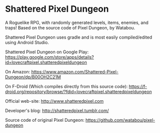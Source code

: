 Shattered Pixel Dungeon
=======================

A Roguelike RPG, with randomly generated levels, items, enemies, and traps!
Based on the source code of Pixel Dungeon, by Watabou.

Shattered Pixel Dungeon uses gradle and is most easily compiled/edited using Android Studio.

Shattered Pixel Dungeon on Google Play:
https://play.google.com/store/apps/details?id=lovecraftpixel.shatteredpixeldungeon

On Amazon:
https://www.amazon.com/Shattered-Pixel-Dungeon/dp/B00OH2C21M

On F-Droid (Which compiles directly from this source code):
https://f-droid.org/repository/browse/?fdid=lovecraftpixel.shatteredpixeldungeon

Official web-site: 
http://www.shatteredpixel.com

Developer's blog: 
http://shatteredpixel.tumblr.com/

Source code of original Pixel Dungeon:
https://github.com/watabou/pixel-dungeon
